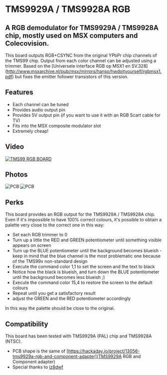 # TMS9929A / TMS9928A RGB
## A RGB demodulator for TMS9929A / TMS9928A chip, mostly used on MSX computers and Colecovision. 

This board outputs RGB+CSYNC from the original YPbPr chip channels of the TMS99 chip. 
Output from each color channel can be adjusted using a trimmer. 
Based on the [Universele interface RGB op MSX1 en SV.328] (http://www.msxarchive.nl/pub/msx/mirrors/hanso/hwdoityourself/rgbmsx1.pdf) but fixes the emitter follower transistors of this version.

## Features
- Each channel can be tuned
- Provides audio output pin
- Provides 5V output pin (if you want to use it with an RGB Scart cable for TV)
- Fits into the MSX composite modulator slot
- Extremely cheap!

## Video
[![TMS99 RGB BOARD](https://img.youtube.com/vi/eCPy9jgGLzQ/0.jpg)](https://www.youtube.com/watch?v=eCPy9jgGLzQ)

## Photos
![PCB](https://i.imgur.com/vv8fp4m.jpg)
![PCB](https://i.imgur.com/Qj1aLfD.jpg)



## Perks
This board provides an RGB output for the TMS9929A / TMS9928A chip.
Even if it's impossible to have 100% correct colours, it's possible to obtain a palette very close to the correct one in this way:
- Set each RGB trimmer to 0
- Turn up a little the RED and GREEN potentiometer until something visible appears on screen
- Turn up the BLUE potentiometer until the background becomes blueish - keep in mind that the blue channel is the most problematic one because of the TMS99x non-standard design
- Execute the command color 1,1 to set the screen and the text to black
- Notice how the black is blueish, and turn down the BLUE potentiometer until the background becomes less blueish ;)
- Execute the command color 15,4 to restore the screen to the default colours
- Repeat until you get a satisfactory result
- adjust the GREEN and the RED potentiometer accordingly 

In this way the palette should be close to the original.

## Compatibility
This board has been tested with TMS9929A (PAL) chip and TMS9928A (NTSC).


- PCB shape is the same of [https://hackaday.io/project/13056-tms9929a-rgb-and-component-adapter](TMS9929A RGB and Component adapter)
- Special thanks to [iz8dwf](https://www.youtube.com/iz8dwf)
